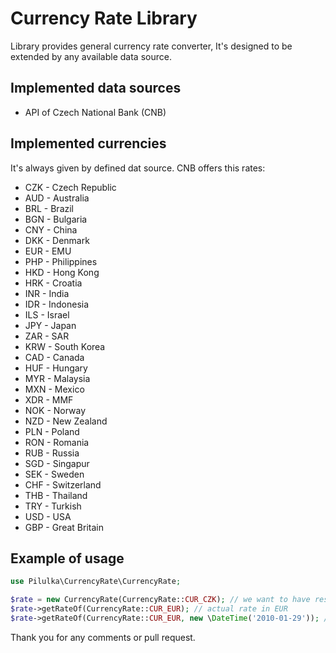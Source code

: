 # Currency Rate Library
Library provides general currency rate converter, It's designed to be extended 
by any available data source.

## Implemented data sources

* API of Czech National Bank (CNB)

## Implemented currencies

It's always given by defined dat source. 
CNB offers this rates: 

* CZK - Czech Republic
* AUD - Australia
* BRL - Brazil
* BGN - Bulgaria
* CNY - China
* DKK - Denmark
* EUR - EMU
* PHP - Philippines
* HKD - Hong Kong
* HRK - Croatia
* INR - India
* IDR - Indonesia
* ILS - Israel
* JPY - Japan
* ZAR - SAR
* KRW - South Korea
* CAD - Canada
* HUF - Hungary
* MYR - Malaysia
* MXN - Mexico
* XDR - MMF
* NOK - Norway
* NZD - New Zealand
* PLN - Poland
* RON - Romania
* RUB - Russia
* SGD - Singapur
* SEK - Sweden
* CHF - Switzerland
* THB - Thailand
* TRY - Turkish
* USD - USA
* GBP - Great Britain

## Example of usage

```php
use Pilulka\CurrencyRate\CurrencyRate;

$rate = new CurrencyRate(CurrencyRate::CUR_CZK); // we want to have results in czech koruna
$rate->getRateOf(CurrencyRate::CUR_EUR); // actual rate in EUR
$rate->getRateOf(CurrencyRate::CUR_EUR, new \DateTime('2010-01-29')); // rate in EUR for 2010-01-29
```

Thank you for any comments or pull request.